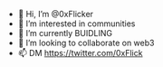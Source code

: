 - 👋 Hi, I’m @0xFlicker
- 👀 I’m interested in communities
- 🌱 I’m currently BUIDLING
- 💞️ I’m looking to collaborate on web3
- 📫 DM https://twitter.com/0xFlick

<!---
CmdrNFT/CmdrNFT is a ✨ special ✨ repository because its `README.md` (this file) appears on your GitHub profile.
You can click the Preview link to take a look at your changes.
--->
